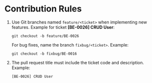 # Contribution Rules

1. Use Git branches named `feature/<ticket>` when implementing new features. Example for ticket **[BE-0026] CRUD User**:
   ```
   git checkout -b feature/BE-0026
   ```
   For bug fixes, name the branch `fixbug/<ticket>`. Example:
   ```
   git checkout -b fixbug/BE-0016
   ```
2. The pull request title must include the ticket code and description. Example:
   ```
   [BE-0026] CRUD User
   ```
